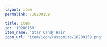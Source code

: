 ```yaml
---
layout: item
permalink: /10200159

title: Item
id: '10200159'
item_name: 'Star Candy Hair'
icon_url: 'item/icon/customize/10200159.png'
---
```

